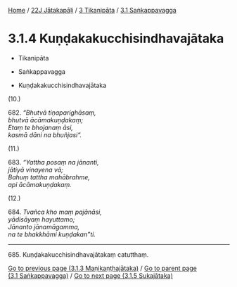 
[Home](/) / [22J Jātakapāḷi](../...md) / [3 Tikanipāta](...md) / [3.1 Saṅkappavagga](../22J/3/3.1.md)

# 3.1.4 Kuṇḍakakucchisindhavajātaka

* Tikanipāta

* Saṅkappavagga

* Kuṇḍakakucchisindhavajātaka

(10.)

682\. _“Bhutvā tiṇaparighāsaṃ,_  
_bhutvā ācāmakuṇḍakaṃ;_  
_Etaṃ te bhojanaṃ āsi,_  
_kasmā dāni na bhuñjasi”._  


(11.)

683\. _“Yattha posaṃ na jānanti,_  
_jātiyā vinayena vā;_  
_Bahuṃ tattha mahābrahme,_  
_api ācāmakuṇḍakaṃ._  


(12.)

684\. _Tvañca kho maṃ pajānāsi,_  
_yādisāyaṃ hayuttamo;_  
_Jānanto jānamāgamma,_  
_na te bhakkhāmi kuṇḍakan”ti._  


---

685\. Kuṇḍakakucchisindhavajātakaṃ catutthaṃ.



[Go to previous page (3.1.3 Maṇikaṇṭhajātaka)](3.1.3.md) / [Go to parent page (3.1 Saṅkappavagga)](../22J/3/3.1.md) / [Go to next page (3.1.5 Sukajātaka)](3.1.5.md)


